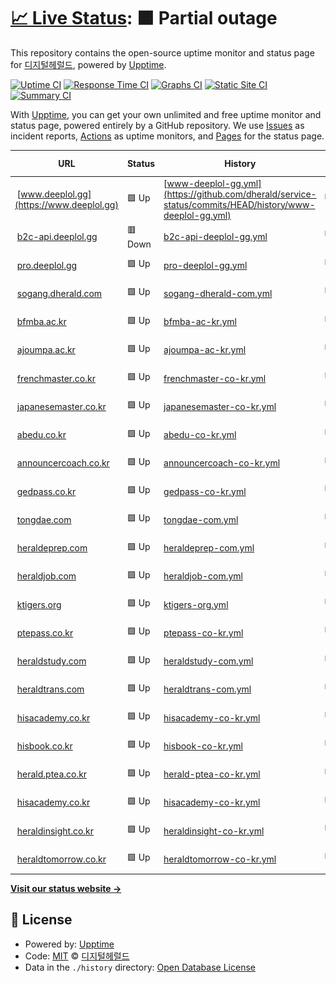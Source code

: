# [📈 Live Status](https://demo.upptime.js.org): <!--live status--> **🟧 Partial outage**

This repository contains the open-source uptime monitor and status page for [디지털헤럴드](https://dherald.com), powered by [Upptime](https://github.com/upptime/upptime).

[![Uptime CI](https://github.com/dherald/service-status/workflows/Uptime%20CI/badge.svg)](https://github.com/dherald/service-status/actions?query=workflow%3A%22Uptime+CI%22)
[![Response Time CI](https://github.com/dherald/service-status/workflows/Response%20Time%20CI/badge.svg)](https://github.com/dherald/service-status/actions?query=workflow%3A%22Response+Time+CI%22)
[![Graphs CI](https://github.com/dherald/service-status/workflows/Graphs%20CI/badge.svg)](https://github.com/dherald/service-status/actions?query=workflow%3A%22Graphs+CI%22)
[![Static Site CI](https://github.com/dherald/service-status/workflows/Static%20Site%20CI/badge.svg)](https://github.com/dherald/service-status/actions?query=workflow%3A%22Static+Site+CI%22)
[![Summary CI](https://github.com/dherald/service-status/workflows/Summary%20CI/badge.svg)](https://github.com/dherald/service-status/actions?query=workflow%3A%22Summary+CI%22)

With [Upptime](https://upptime.js.org), you can get your own unlimited and free uptime monitor and status page, powered entirely by a GitHub repository. We use [Issues](https://github.com/dherald/service-status/issues) as incident reports, [Actions](https://github.com/dherald/service-status/actions) as uptime monitors, and [Pages](https://demo.upptime.js.org) for the status page.

<!--start: status pages-->
<!-- This summary is generated by Upptime (https://github.com/upptime/upptime) -->
<!-- Do not edit this manually, your changes will be overwritten -->
<!-- prettier-ignore -->
| URL | Status | History | Response Time | Uptime |
| --- | ------ | ------- | ------------- | ------ |
| <img alt="" src="https://favicons.githubusercontent.com/www.deeplol.gg" height="13"> [www.deeplol.gg](https://www.deeplol.gg) | 🟩 Up | [www-deeplol-gg.yml](https://github.com/dherald/service-status/commits/HEAD/history/www-deeplol-gg.yml) | <details><summary><img alt="Response time graph" src="./graphs/www-deeplol-gg/response-time-week.png" height="20"> 259ms</summary><br><a href="https://dherald.github.io/service-status/history/www-deeplol-gg"><img alt="Response time 211" src="https://img.shields.io/endpoint?url=https%3A%2F%2Fraw.githubusercontent.com%2Fdherald%2Fservice-status%2FHEAD%2Fapi%2Fwww-deeplol-gg%2Fresponse-time.json"></a><br><a href="https://dherald.github.io/service-status/history/www-deeplol-gg"><img alt="24-hour response time 212" src="https://img.shields.io/endpoint?url=https%3A%2F%2Fraw.githubusercontent.com%2Fdherald%2Fservice-status%2FHEAD%2Fapi%2Fwww-deeplol-gg%2Fresponse-time-day.json"></a><br><a href="https://dherald.github.io/service-status/history/www-deeplol-gg"><img alt="7-day response time 259" src="https://img.shields.io/endpoint?url=https%3A%2F%2Fraw.githubusercontent.com%2Fdherald%2Fservice-status%2FHEAD%2Fapi%2Fwww-deeplol-gg%2Fresponse-time-week.json"></a><br><a href="https://dherald.github.io/service-status/history/www-deeplol-gg"><img alt="30-day response time 256" src="https://img.shields.io/endpoint?url=https%3A%2F%2Fraw.githubusercontent.com%2Fdherald%2Fservice-status%2FHEAD%2Fapi%2Fwww-deeplol-gg%2Fresponse-time-month.json"></a><br><a href="https://dherald.github.io/service-status/history/www-deeplol-gg"><img alt="1-year response time 211" src="https://img.shields.io/endpoint?url=https%3A%2F%2Fraw.githubusercontent.com%2Fdherald%2Fservice-status%2FHEAD%2Fapi%2Fwww-deeplol-gg%2Fresponse-time-year.json"></a></details> | <details><summary><a href="https://dherald.github.io/service-status/history/www-deeplol-gg">100.00%</a></summary><a href="https://dherald.github.io/service-status/history/www-deeplol-gg"><img alt="All-time uptime 99.96%" src="https://img.shields.io/endpoint?url=https%3A%2F%2Fraw.githubusercontent.com%2Fdherald%2Fservice-status%2FHEAD%2Fapi%2Fwww-deeplol-gg%2Fuptime.json"></a><br><a href="https://dherald.github.io/service-status/history/www-deeplol-gg"><img alt="24-hour uptime 100.00%" src="https://img.shields.io/endpoint?url=https%3A%2F%2Fraw.githubusercontent.com%2Fdherald%2Fservice-status%2FHEAD%2Fapi%2Fwww-deeplol-gg%2Fuptime-day.json"></a><br><a href="https://dherald.github.io/service-status/history/www-deeplol-gg"><img alt="7-day uptime 100.00%" src="https://img.shields.io/endpoint?url=https%3A%2F%2Fraw.githubusercontent.com%2Fdherald%2Fservice-status%2FHEAD%2Fapi%2Fwww-deeplol-gg%2Fuptime-week.json"></a><br><a href="https://dherald.github.io/service-status/history/www-deeplol-gg"><img alt="30-day uptime 100.00%" src="https://img.shields.io/endpoint?url=https%3A%2F%2Fraw.githubusercontent.com%2Fdherald%2Fservice-status%2FHEAD%2Fapi%2Fwww-deeplol-gg%2Fuptime-month.json"></a><br><a href="https://dherald.github.io/service-status/history/www-deeplol-gg"><img alt="1-year uptime 99.96%" src="https://img.shields.io/endpoint?url=https%3A%2F%2Fraw.githubusercontent.com%2Fdherald%2Fservice-status%2FHEAD%2Fapi%2Fwww-deeplol-gg%2Fuptime-year.json"></a></details>
| <img alt="" src="https://favicons.githubusercontent.com/b2c-api.deeplol.gg" height="13"> [b2c-api.deeplol.gg](https://b2c-api.deeplol.gg/live) | 🟥 Down | [b2c-api-deeplol-gg.yml](https://github.com/dherald/service-status/commits/HEAD/history/b2c-api-deeplol-gg.yml) | <details><summary><img alt="Response time graph" src="./graphs/b2c-api-deeplol-gg/response-time-week.png" height="20"> 816ms</summary><br><a href="https://dherald.github.io/service-status/history/b2c-api-deeplol-gg"><img alt="Response time 1951" src="https://img.shields.io/endpoint?url=https%3A%2F%2Fraw.githubusercontent.com%2Fdherald%2Fservice-status%2FHEAD%2Fapi%2Fb2c-api-deeplol-gg%2Fresponse-time.json"></a><br><a href="https://dherald.github.io/service-status/history/b2c-api-deeplol-gg"><img alt="24-hour response time 886" src="https://img.shields.io/endpoint?url=https%3A%2F%2Fraw.githubusercontent.com%2Fdherald%2Fservice-status%2FHEAD%2Fapi%2Fb2c-api-deeplol-gg%2Fresponse-time-day.json"></a><br><a href="https://dherald.github.io/service-status/history/b2c-api-deeplol-gg"><img alt="7-day response time 816" src="https://img.shields.io/endpoint?url=https%3A%2F%2Fraw.githubusercontent.com%2Fdherald%2Fservice-status%2FHEAD%2Fapi%2Fb2c-api-deeplol-gg%2Fresponse-time-week.json"></a><br><a href="https://dherald.github.io/service-status/history/b2c-api-deeplol-gg"><img alt="30-day response time 763" src="https://img.shields.io/endpoint?url=https%3A%2F%2Fraw.githubusercontent.com%2Fdherald%2Fservice-status%2FHEAD%2Fapi%2Fb2c-api-deeplol-gg%2Fresponse-time-month.json"></a><br><a href="https://dherald.github.io/service-status/history/b2c-api-deeplol-gg"><img alt="1-year response time 1951" src="https://img.shields.io/endpoint?url=https%3A%2F%2Fraw.githubusercontent.com%2Fdherald%2Fservice-status%2FHEAD%2Fapi%2Fb2c-api-deeplol-gg%2Fresponse-time-year.json"></a></details> | <details><summary><a href="https://dherald.github.io/service-status/history/b2c-api-deeplol-gg">100.00%</a></summary><a href="https://dherald.github.io/service-status/history/b2c-api-deeplol-gg"><img alt="All-time uptime 96.21%" src="https://img.shields.io/endpoint?url=https%3A%2F%2Fraw.githubusercontent.com%2Fdherald%2Fservice-status%2FHEAD%2Fapi%2Fb2c-api-deeplol-gg%2Fuptime.json"></a><br><a href="https://dherald.github.io/service-status/history/b2c-api-deeplol-gg"><img alt="24-hour uptime 99.97%" src="https://img.shields.io/endpoint?url=https%3A%2F%2Fraw.githubusercontent.com%2Fdherald%2Fservice-status%2FHEAD%2Fapi%2Fb2c-api-deeplol-gg%2Fuptime-day.json"></a><br><a href="https://dherald.github.io/service-status/history/b2c-api-deeplol-gg"><img alt="7-day uptime 100.00%" src="https://img.shields.io/endpoint?url=https%3A%2F%2Fraw.githubusercontent.com%2Fdherald%2Fservice-status%2FHEAD%2Fapi%2Fb2c-api-deeplol-gg%2Fuptime-week.json"></a><br><a href="https://dherald.github.io/service-status/history/b2c-api-deeplol-gg"><img alt="30-day uptime 100.00%" src="https://img.shields.io/endpoint?url=https%3A%2F%2Fraw.githubusercontent.com%2Fdherald%2Fservice-status%2FHEAD%2Fapi%2Fb2c-api-deeplol-gg%2Fuptime-month.json"></a><br><a href="https://dherald.github.io/service-status/history/b2c-api-deeplol-gg"><img alt="1-year uptime 96.21%" src="https://img.shields.io/endpoint?url=https%3A%2F%2Fraw.githubusercontent.com%2Fdherald%2Fservice-status%2FHEAD%2Fapi%2Fb2c-api-deeplol-gg%2Fuptime-year.json"></a></details>
| <img alt="" src="https://favicons.githubusercontent.com/pro.deeplol.gg" height="13"> [pro.deeplol.gg](https://pro.deeplol.gg) | 🟩 Up | [pro-deeplol-gg.yml](https://github.com/dherald/service-status/commits/HEAD/history/pro-deeplol-gg.yml) | <details><summary><img alt="Response time graph" src="./graphs/pro-deeplol-gg/response-time-week.png" height="20"> 926ms</summary><br><a href="https://dherald.github.io/service-status/history/pro-deeplol-gg"><img alt="Response time 821" src="https://img.shields.io/endpoint?url=https%3A%2F%2Fraw.githubusercontent.com%2Fdherald%2Fservice-status%2FHEAD%2Fapi%2Fpro-deeplol-gg%2Fresponse-time.json"></a><br><a href="https://dherald.github.io/service-status/history/pro-deeplol-gg"><img alt="24-hour response time 1075" src="https://img.shields.io/endpoint?url=https%3A%2F%2Fraw.githubusercontent.com%2Fdherald%2Fservice-status%2FHEAD%2Fapi%2Fpro-deeplol-gg%2Fresponse-time-day.json"></a><br><a href="https://dherald.github.io/service-status/history/pro-deeplol-gg"><img alt="7-day response time 926" src="https://img.shields.io/endpoint?url=https%3A%2F%2Fraw.githubusercontent.com%2Fdherald%2Fservice-status%2FHEAD%2Fapi%2Fpro-deeplol-gg%2Fresponse-time-week.json"></a><br><a href="https://dherald.github.io/service-status/history/pro-deeplol-gg"><img alt="30-day response time 901" src="https://img.shields.io/endpoint?url=https%3A%2F%2Fraw.githubusercontent.com%2Fdherald%2Fservice-status%2FHEAD%2Fapi%2Fpro-deeplol-gg%2Fresponse-time-month.json"></a><br><a href="https://dherald.github.io/service-status/history/pro-deeplol-gg"><img alt="1-year response time 821" src="https://img.shields.io/endpoint?url=https%3A%2F%2Fraw.githubusercontent.com%2Fdherald%2Fservice-status%2FHEAD%2Fapi%2Fpro-deeplol-gg%2Fresponse-time-year.json"></a></details> | <details><summary><a href="https://dherald.github.io/service-status/history/pro-deeplol-gg">100.00%</a></summary><a href="https://dherald.github.io/service-status/history/pro-deeplol-gg"><img alt="All-time uptime 99.93%" src="https://img.shields.io/endpoint?url=https%3A%2F%2Fraw.githubusercontent.com%2Fdherald%2Fservice-status%2FHEAD%2Fapi%2Fpro-deeplol-gg%2Fuptime.json"></a><br><a href="https://dherald.github.io/service-status/history/pro-deeplol-gg"><img alt="24-hour uptime 100.00%" src="https://img.shields.io/endpoint?url=https%3A%2F%2Fraw.githubusercontent.com%2Fdherald%2Fservice-status%2FHEAD%2Fapi%2Fpro-deeplol-gg%2Fuptime-day.json"></a><br><a href="https://dherald.github.io/service-status/history/pro-deeplol-gg"><img alt="7-day uptime 100.00%" src="https://img.shields.io/endpoint?url=https%3A%2F%2Fraw.githubusercontent.com%2Fdherald%2Fservice-status%2FHEAD%2Fapi%2Fpro-deeplol-gg%2Fuptime-week.json"></a><br><a href="https://dherald.github.io/service-status/history/pro-deeplol-gg"><img alt="30-day uptime 100.00%" src="https://img.shields.io/endpoint?url=https%3A%2F%2Fraw.githubusercontent.com%2Fdherald%2Fservice-status%2FHEAD%2Fapi%2Fpro-deeplol-gg%2Fuptime-month.json"></a><br><a href="https://dherald.github.io/service-status/history/pro-deeplol-gg"><img alt="1-year uptime 99.93%" src="https://img.shields.io/endpoint?url=https%3A%2F%2Fraw.githubusercontent.com%2Fdherald%2Fservice-status%2FHEAD%2Fapi%2Fpro-deeplol-gg%2Fuptime-year.json"></a></details>
| <img alt="" src="https://favicons.githubusercontent.com/sogang.dherald.com" height="13"> [sogang.dherald.com](https://sogang.dherald.com) | 🟩 Up | [sogang-dherald-com.yml](https://github.com/dherald/service-status/commits/HEAD/history/sogang-dherald-com.yml) | <details><summary><img alt="Response time graph" src="./graphs/sogang-dherald-com/response-time-week.png" height="20"> 926ms</summary><br><a href="https://dherald.github.io/service-status/history/sogang-dherald-com"><img alt="Response time 861" src="https://img.shields.io/endpoint?url=https%3A%2F%2Fraw.githubusercontent.com%2Fdherald%2Fservice-status%2FHEAD%2Fapi%2Fsogang-dherald-com%2Fresponse-time.json"></a><br><a href="https://dherald.github.io/service-status/history/sogang-dherald-com"><img alt="24-hour response time 862" src="https://img.shields.io/endpoint?url=https%3A%2F%2Fraw.githubusercontent.com%2Fdherald%2Fservice-status%2FHEAD%2Fapi%2Fsogang-dherald-com%2Fresponse-time-day.json"></a><br><a href="https://dherald.github.io/service-status/history/sogang-dherald-com"><img alt="7-day response time 926" src="https://img.shields.io/endpoint?url=https%3A%2F%2Fraw.githubusercontent.com%2Fdherald%2Fservice-status%2FHEAD%2Fapi%2Fsogang-dherald-com%2Fresponse-time-week.json"></a><br><a href="https://dherald.github.io/service-status/history/sogang-dherald-com"><img alt="30-day response time 904" src="https://img.shields.io/endpoint?url=https%3A%2F%2Fraw.githubusercontent.com%2Fdherald%2Fservice-status%2FHEAD%2Fapi%2Fsogang-dherald-com%2Fresponse-time-month.json"></a><br><a href="https://dherald.github.io/service-status/history/sogang-dherald-com"><img alt="1-year response time 861" src="https://img.shields.io/endpoint?url=https%3A%2F%2Fraw.githubusercontent.com%2Fdherald%2Fservice-status%2FHEAD%2Fapi%2Fsogang-dherald-com%2Fresponse-time-year.json"></a></details> | <details><summary><a href="https://dherald.github.io/service-status/history/sogang-dherald-com">100.00%</a></summary><a href="https://dherald.github.io/service-status/history/sogang-dherald-com"><img alt="All-time uptime 99.91%" src="https://img.shields.io/endpoint?url=https%3A%2F%2Fraw.githubusercontent.com%2Fdherald%2Fservice-status%2FHEAD%2Fapi%2Fsogang-dherald-com%2Fuptime.json"></a><br><a href="https://dherald.github.io/service-status/history/sogang-dherald-com"><img alt="24-hour uptime 100.00%" src="https://img.shields.io/endpoint?url=https%3A%2F%2Fraw.githubusercontent.com%2Fdherald%2Fservice-status%2FHEAD%2Fapi%2Fsogang-dherald-com%2Fuptime-day.json"></a><br><a href="https://dherald.github.io/service-status/history/sogang-dherald-com"><img alt="7-day uptime 100.00%" src="https://img.shields.io/endpoint?url=https%3A%2F%2Fraw.githubusercontent.com%2Fdherald%2Fservice-status%2FHEAD%2Fapi%2Fsogang-dherald-com%2Fuptime-week.json"></a><br><a href="https://dherald.github.io/service-status/history/sogang-dherald-com"><img alt="30-day uptime 99.94%" src="https://img.shields.io/endpoint?url=https%3A%2F%2Fraw.githubusercontent.com%2Fdherald%2Fservice-status%2FHEAD%2Fapi%2Fsogang-dherald-com%2Fuptime-month.json"></a><br><a href="https://dherald.github.io/service-status/history/sogang-dherald-com"><img alt="1-year uptime 99.91%" src="https://img.shields.io/endpoint?url=https%3A%2F%2Fraw.githubusercontent.com%2Fdherald%2Fservice-status%2FHEAD%2Fapi%2Fsogang-dherald-com%2Fuptime-year.json"></a></details>
| <img alt="" src="https://favicons.githubusercontent.com/bfmba.ac.kr" height="13"> [bfmba.ac.kr](https://bfmba.ac.kr/) | 🟩 Up | [bfmba-ac-kr.yml](https://github.com/dherald/service-status/commits/HEAD/history/bfmba-ac-kr.yml) | <details><summary><img alt="Response time graph" src="./graphs/bfmba-ac-kr/response-time-week.png" height="20"> 1834ms</summary><br><a href="https://dherald.github.io/service-status/history/bfmba-ac-kr"><img alt="Response time 1662" src="https://img.shields.io/endpoint?url=https%3A%2F%2Fraw.githubusercontent.com%2Fdherald%2Fservice-status%2FHEAD%2Fapi%2Fbfmba-ac-kr%2Fresponse-time.json"></a><br><a href="https://dherald.github.io/service-status/history/bfmba-ac-kr"><img alt="24-hour response time 1770" src="https://img.shields.io/endpoint?url=https%3A%2F%2Fraw.githubusercontent.com%2Fdherald%2Fservice-status%2FHEAD%2Fapi%2Fbfmba-ac-kr%2Fresponse-time-day.json"></a><br><a href="https://dherald.github.io/service-status/history/bfmba-ac-kr"><img alt="7-day response time 1834" src="https://img.shields.io/endpoint?url=https%3A%2F%2Fraw.githubusercontent.com%2Fdherald%2Fservice-status%2FHEAD%2Fapi%2Fbfmba-ac-kr%2Fresponse-time-week.json"></a><br><a href="https://dherald.github.io/service-status/history/bfmba-ac-kr"><img alt="30-day response time 1796" src="https://img.shields.io/endpoint?url=https%3A%2F%2Fraw.githubusercontent.com%2Fdherald%2Fservice-status%2FHEAD%2Fapi%2Fbfmba-ac-kr%2Fresponse-time-month.json"></a><br><a href="https://dherald.github.io/service-status/history/bfmba-ac-kr"><img alt="1-year response time 1662" src="https://img.shields.io/endpoint?url=https%3A%2F%2Fraw.githubusercontent.com%2Fdherald%2Fservice-status%2FHEAD%2Fapi%2Fbfmba-ac-kr%2Fresponse-time-year.json"></a></details> | <details><summary><a href="https://dherald.github.io/service-status/history/bfmba-ac-kr">100.00%</a></summary><a href="https://dherald.github.io/service-status/history/bfmba-ac-kr"><img alt="All-time uptime 99.91%" src="https://img.shields.io/endpoint?url=https%3A%2F%2Fraw.githubusercontent.com%2Fdherald%2Fservice-status%2FHEAD%2Fapi%2Fbfmba-ac-kr%2Fuptime.json"></a><br><a href="https://dherald.github.io/service-status/history/bfmba-ac-kr"><img alt="24-hour uptime 100.00%" src="https://img.shields.io/endpoint?url=https%3A%2F%2Fraw.githubusercontent.com%2Fdherald%2Fservice-status%2FHEAD%2Fapi%2Fbfmba-ac-kr%2Fuptime-day.json"></a><br><a href="https://dherald.github.io/service-status/history/bfmba-ac-kr"><img alt="7-day uptime 100.00%" src="https://img.shields.io/endpoint?url=https%3A%2F%2Fraw.githubusercontent.com%2Fdherald%2Fservice-status%2FHEAD%2Fapi%2Fbfmba-ac-kr%2Fuptime-week.json"></a><br><a href="https://dherald.github.io/service-status/history/bfmba-ac-kr"><img alt="30-day uptime 99.94%" src="https://img.shields.io/endpoint?url=https%3A%2F%2Fraw.githubusercontent.com%2Fdherald%2Fservice-status%2FHEAD%2Fapi%2Fbfmba-ac-kr%2Fuptime-month.json"></a><br><a href="https://dherald.github.io/service-status/history/bfmba-ac-kr"><img alt="1-year uptime 99.91%" src="https://img.shields.io/endpoint?url=https%3A%2F%2Fraw.githubusercontent.com%2Fdherald%2Fservice-status%2FHEAD%2Fapi%2Fbfmba-ac-kr%2Fuptime-year.json"></a></details>
| <img alt="" src="https://favicons.githubusercontent.com/ajoumpa.ac.kr" height="13"> [ajoumpa.ac.kr](https://ajoumpa.ac.kr/) | 🟩 Up | [ajoumpa-ac-kr.yml](https://github.com/dherald/service-status/commits/HEAD/history/ajoumpa-ac-kr.yml) | <details><summary><img alt="Response time graph" src="./graphs/ajoumpa-ac-kr/response-time-week.png" height="20"> 1010ms</summary><br><a href="https://dherald.github.io/service-status/history/ajoumpa-ac-kr"><img alt="Response time 965" src="https://img.shields.io/endpoint?url=https%3A%2F%2Fraw.githubusercontent.com%2Fdherald%2Fservice-status%2FHEAD%2Fapi%2Fajoumpa-ac-kr%2Fresponse-time.json"></a><br><a href="https://dherald.github.io/service-status/history/ajoumpa-ac-kr"><img alt="24-hour response time 946" src="https://img.shields.io/endpoint?url=https%3A%2F%2Fraw.githubusercontent.com%2Fdherald%2Fservice-status%2FHEAD%2Fapi%2Fajoumpa-ac-kr%2Fresponse-time-day.json"></a><br><a href="https://dherald.github.io/service-status/history/ajoumpa-ac-kr"><img alt="7-day response time 1010" src="https://img.shields.io/endpoint?url=https%3A%2F%2Fraw.githubusercontent.com%2Fdherald%2Fservice-status%2FHEAD%2Fapi%2Fajoumpa-ac-kr%2Fresponse-time-week.json"></a><br><a href="https://dherald.github.io/service-status/history/ajoumpa-ac-kr"><img alt="30-day response time 1048" src="https://img.shields.io/endpoint?url=https%3A%2F%2Fraw.githubusercontent.com%2Fdherald%2Fservice-status%2FHEAD%2Fapi%2Fajoumpa-ac-kr%2Fresponse-time-month.json"></a><br><a href="https://dherald.github.io/service-status/history/ajoumpa-ac-kr"><img alt="1-year response time 965" src="https://img.shields.io/endpoint?url=https%3A%2F%2Fraw.githubusercontent.com%2Fdherald%2Fservice-status%2FHEAD%2Fapi%2Fajoumpa-ac-kr%2Fresponse-time-year.json"></a></details> | <details><summary><a href="https://dherald.github.io/service-status/history/ajoumpa-ac-kr">100.00%</a></summary><a href="https://dherald.github.io/service-status/history/ajoumpa-ac-kr"><img alt="All-time uptime 99.91%" src="https://img.shields.io/endpoint?url=https%3A%2F%2Fraw.githubusercontent.com%2Fdherald%2Fservice-status%2FHEAD%2Fapi%2Fajoumpa-ac-kr%2Fuptime.json"></a><br><a href="https://dherald.github.io/service-status/history/ajoumpa-ac-kr"><img alt="24-hour uptime 100.00%" src="https://img.shields.io/endpoint?url=https%3A%2F%2Fraw.githubusercontent.com%2Fdherald%2Fservice-status%2FHEAD%2Fapi%2Fajoumpa-ac-kr%2Fuptime-day.json"></a><br><a href="https://dherald.github.io/service-status/history/ajoumpa-ac-kr"><img alt="7-day uptime 100.00%" src="https://img.shields.io/endpoint?url=https%3A%2F%2Fraw.githubusercontent.com%2Fdherald%2Fservice-status%2FHEAD%2Fapi%2Fajoumpa-ac-kr%2Fuptime-week.json"></a><br><a href="https://dherald.github.io/service-status/history/ajoumpa-ac-kr"><img alt="30-day uptime 99.94%" src="https://img.shields.io/endpoint?url=https%3A%2F%2Fraw.githubusercontent.com%2Fdherald%2Fservice-status%2FHEAD%2Fapi%2Fajoumpa-ac-kr%2Fuptime-month.json"></a><br><a href="https://dherald.github.io/service-status/history/ajoumpa-ac-kr"><img alt="1-year uptime 99.91%" src="https://img.shields.io/endpoint?url=https%3A%2F%2Fraw.githubusercontent.com%2Fdherald%2Fservice-status%2FHEAD%2Fapi%2Fajoumpa-ac-kr%2Fuptime-year.json"></a></details>
| <img alt="" src="https://favicons.githubusercontent.com/frenchmaster.co.kr" height="13"> [frenchmaster.co.kr](https://frenchmaster.co.kr) | 🟩 Up | [frenchmaster-co-kr.yml](https://github.com/dherald/service-status/commits/HEAD/history/frenchmaster-co-kr.yml) | <details><summary><img alt="Response time graph" src="./graphs/frenchmaster-co-kr/response-time-week.png" height="20"> 1317ms</summary><br><a href="https://dherald.github.io/service-status/history/frenchmaster-co-kr"><img alt="Response time 1203" src="https://img.shields.io/endpoint?url=https%3A%2F%2Fraw.githubusercontent.com%2Fdherald%2Fservice-status%2FHEAD%2Fapi%2Ffrenchmaster-co-kr%2Fresponse-time.json"></a><br><a href="https://dherald.github.io/service-status/history/frenchmaster-co-kr"><img alt="24-hour response time 1306" src="https://img.shields.io/endpoint?url=https%3A%2F%2Fraw.githubusercontent.com%2Fdherald%2Fservice-status%2FHEAD%2Fapi%2Ffrenchmaster-co-kr%2Fresponse-time-day.json"></a><br><a href="https://dherald.github.io/service-status/history/frenchmaster-co-kr"><img alt="7-day response time 1317" src="https://img.shields.io/endpoint?url=https%3A%2F%2Fraw.githubusercontent.com%2Fdherald%2Fservice-status%2FHEAD%2Fapi%2Ffrenchmaster-co-kr%2Fresponse-time-week.json"></a><br><a href="https://dherald.github.io/service-status/history/frenchmaster-co-kr"><img alt="30-day response time 1274" src="https://img.shields.io/endpoint?url=https%3A%2F%2Fraw.githubusercontent.com%2Fdherald%2Fservice-status%2FHEAD%2Fapi%2Ffrenchmaster-co-kr%2Fresponse-time-month.json"></a><br><a href="https://dherald.github.io/service-status/history/frenchmaster-co-kr"><img alt="1-year response time 1203" src="https://img.shields.io/endpoint?url=https%3A%2F%2Fraw.githubusercontent.com%2Fdherald%2Fservice-status%2FHEAD%2Fapi%2Ffrenchmaster-co-kr%2Fresponse-time-year.json"></a></details> | <details><summary><a href="https://dherald.github.io/service-status/history/frenchmaster-co-kr">100.00%</a></summary><a href="https://dherald.github.io/service-status/history/frenchmaster-co-kr"><img alt="All-time uptime 99.93%" src="https://img.shields.io/endpoint?url=https%3A%2F%2Fraw.githubusercontent.com%2Fdherald%2Fservice-status%2FHEAD%2Fapi%2Ffrenchmaster-co-kr%2Fuptime.json"></a><br><a href="https://dherald.github.io/service-status/history/frenchmaster-co-kr"><img alt="24-hour uptime 100.00%" src="https://img.shields.io/endpoint?url=https%3A%2F%2Fraw.githubusercontent.com%2Fdherald%2Fservice-status%2FHEAD%2Fapi%2Ffrenchmaster-co-kr%2Fuptime-day.json"></a><br><a href="https://dherald.github.io/service-status/history/frenchmaster-co-kr"><img alt="7-day uptime 100.00%" src="https://img.shields.io/endpoint?url=https%3A%2F%2Fraw.githubusercontent.com%2Fdherald%2Fservice-status%2FHEAD%2Fapi%2Ffrenchmaster-co-kr%2Fuptime-week.json"></a><br><a href="https://dherald.github.io/service-status/history/frenchmaster-co-kr"><img alt="30-day uptime 99.95%" src="https://img.shields.io/endpoint?url=https%3A%2F%2Fraw.githubusercontent.com%2Fdherald%2Fservice-status%2FHEAD%2Fapi%2Ffrenchmaster-co-kr%2Fuptime-month.json"></a><br><a href="https://dherald.github.io/service-status/history/frenchmaster-co-kr"><img alt="1-year uptime 99.93%" src="https://img.shields.io/endpoint?url=https%3A%2F%2Fraw.githubusercontent.com%2Fdherald%2Fservice-status%2FHEAD%2Fapi%2Ffrenchmaster-co-kr%2Fuptime-year.json"></a></details>
| <img alt="" src="https://favicons.githubusercontent.com/japanesemaster.co.kr" height="13"> [japanesemaster.co.kr](https://japanesemaster.co.kr/) | 🟩 Up | [japanesemaster-co-kr.yml](https://github.com/dherald/service-status/commits/HEAD/history/japanesemaster-co-kr.yml) | <details><summary><img alt="Response time graph" src="./graphs/japanesemaster-co-kr/response-time-week.png" height="20"> 1047ms</summary><br><a href="https://dherald.github.io/service-status/history/japanesemaster-co-kr"><img alt="Response time 913" src="https://img.shields.io/endpoint?url=https%3A%2F%2Fraw.githubusercontent.com%2Fdherald%2Fservice-status%2FHEAD%2Fapi%2Fjapanesemaster-co-kr%2Fresponse-time.json"></a><br><a href="https://dherald.github.io/service-status/history/japanesemaster-co-kr"><img alt="24-hour response time 970" src="https://img.shields.io/endpoint?url=https%3A%2F%2Fraw.githubusercontent.com%2Fdherald%2Fservice-status%2FHEAD%2Fapi%2Fjapanesemaster-co-kr%2Fresponse-time-day.json"></a><br><a href="https://dherald.github.io/service-status/history/japanesemaster-co-kr"><img alt="7-day response time 1047" src="https://img.shields.io/endpoint?url=https%3A%2F%2Fraw.githubusercontent.com%2Fdherald%2Fservice-status%2FHEAD%2Fapi%2Fjapanesemaster-co-kr%2Fresponse-time-week.json"></a><br><a href="https://dherald.github.io/service-status/history/japanesemaster-co-kr"><img alt="30-day response time 980" src="https://img.shields.io/endpoint?url=https%3A%2F%2Fraw.githubusercontent.com%2Fdherald%2Fservice-status%2FHEAD%2Fapi%2Fjapanesemaster-co-kr%2Fresponse-time-month.json"></a><br><a href="https://dherald.github.io/service-status/history/japanesemaster-co-kr"><img alt="1-year response time 913" src="https://img.shields.io/endpoint?url=https%3A%2F%2Fraw.githubusercontent.com%2Fdherald%2Fservice-status%2FHEAD%2Fapi%2Fjapanesemaster-co-kr%2Fresponse-time-year.json"></a></details> | <details><summary><a href="https://dherald.github.io/service-status/history/japanesemaster-co-kr">100.00%</a></summary><a href="https://dherald.github.io/service-status/history/japanesemaster-co-kr"><img alt="All-time uptime 99.91%" src="https://img.shields.io/endpoint?url=https%3A%2F%2Fraw.githubusercontent.com%2Fdherald%2Fservice-status%2FHEAD%2Fapi%2Fjapanesemaster-co-kr%2Fuptime.json"></a><br><a href="https://dherald.github.io/service-status/history/japanesemaster-co-kr"><img alt="24-hour uptime 100.00%" src="https://img.shields.io/endpoint?url=https%3A%2F%2Fraw.githubusercontent.com%2Fdherald%2Fservice-status%2FHEAD%2Fapi%2Fjapanesemaster-co-kr%2Fuptime-day.json"></a><br><a href="https://dherald.github.io/service-status/history/japanesemaster-co-kr"><img alt="7-day uptime 100.00%" src="https://img.shields.io/endpoint?url=https%3A%2F%2Fraw.githubusercontent.com%2Fdherald%2Fservice-status%2FHEAD%2Fapi%2Fjapanesemaster-co-kr%2Fuptime-week.json"></a><br><a href="https://dherald.github.io/service-status/history/japanesemaster-co-kr"><img alt="30-day uptime 99.95%" src="https://img.shields.io/endpoint?url=https%3A%2F%2Fraw.githubusercontent.com%2Fdherald%2Fservice-status%2FHEAD%2Fapi%2Fjapanesemaster-co-kr%2Fuptime-month.json"></a><br><a href="https://dherald.github.io/service-status/history/japanesemaster-co-kr"><img alt="1-year uptime 99.91%" src="https://img.shields.io/endpoint?url=https%3A%2F%2Fraw.githubusercontent.com%2Fdherald%2Fservice-status%2FHEAD%2Fapi%2Fjapanesemaster-co-kr%2Fuptime-year.json"></a></details>
| <img alt="" src="https://favicons.githubusercontent.com/abedu.co.kr" height="13"> [abedu.co.kr](https://abedu.co.kr/) | 🟩 Up | [abedu-co-kr.yml](https://github.com/dherald/service-status/commits/HEAD/history/abedu-co-kr.yml) | <details><summary><img alt="Response time graph" src="./graphs/abedu-co-kr/response-time-week.png" height="20"> 984ms</summary><br><a href="https://dherald.github.io/service-status/history/abedu-co-kr"><img alt="Response time 919" src="https://img.shields.io/endpoint?url=https%3A%2F%2Fraw.githubusercontent.com%2Fdherald%2Fservice-status%2FHEAD%2Fapi%2Fabedu-co-kr%2Fresponse-time.json"></a><br><a href="https://dherald.github.io/service-status/history/abedu-co-kr"><img alt="24-hour response time 980" src="https://img.shields.io/endpoint?url=https%3A%2F%2Fraw.githubusercontent.com%2Fdherald%2Fservice-status%2FHEAD%2Fapi%2Fabedu-co-kr%2Fresponse-time-day.json"></a><br><a href="https://dherald.github.io/service-status/history/abedu-co-kr"><img alt="7-day response time 984" src="https://img.shields.io/endpoint?url=https%3A%2F%2Fraw.githubusercontent.com%2Fdherald%2Fservice-status%2FHEAD%2Fapi%2Fabedu-co-kr%2Fresponse-time-week.json"></a><br><a href="https://dherald.github.io/service-status/history/abedu-co-kr"><img alt="30-day response time 994" src="https://img.shields.io/endpoint?url=https%3A%2F%2Fraw.githubusercontent.com%2Fdherald%2Fservice-status%2FHEAD%2Fapi%2Fabedu-co-kr%2Fresponse-time-month.json"></a><br><a href="https://dherald.github.io/service-status/history/abedu-co-kr"><img alt="1-year response time 919" src="https://img.shields.io/endpoint?url=https%3A%2F%2Fraw.githubusercontent.com%2Fdherald%2Fservice-status%2FHEAD%2Fapi%2Fabedu-co-kr%2Fresponse-time-year.json"></a></details> | <details><summary><a href="https://dherald.github.io/service-status/history/abedu-co-kr">100.00%</a></summary><a href="https://dherald.github.io/service-status/history/abedu-co-kr"><img alt="All-time uptime 99.91%" src="https://img.shields.io/endpoint?url=https%3A%2F%2Fraw.githubusercontent.com%2Fdherald%2Fservice-status%2FHEAD%2Fapi%2Fabedu-co-kr%2Fuptime.json"></a><br><a href="https://dherald.github.io/service-status/history/abedu-co-kr"><img alt="24-hour uptime 100.00%" src="https://img.shields.io/endpoint?url=https%3A%2F%2Fraw.githubusercontent.com%2Fdherald%2Fservice-status%2FHEAD%2Fapi%2Fabedu-co-kr%2Fuptime-day.json"></a><br><a href="https://dherald.github.io/service-status/history/abedu-co-kr"><img alt="7-day uptime 100.00%" src="https://img.shields.io/endpoint?url=https%3A%2F%2Fraw.githubusercontent.com%2Fdherald%2Fservice-status%2FHEAD%2Fapi%2Fabedu-co-kr%2Fuptime-week.json"></a><br><a href="https://dherald.github.io/service-status/history/abedu-co-kr"><img alt="30-day uptime 99.95%" src="https://img.shields.io/endpoint?url=https%3A%2F%2Fraw.githubusercontent.com%2Fdherald%2Fservice-status%2FHEAD%2Fapi%2Fabedu-co-kr%2Fuptime-month.json"></a><br><a href="https://dherald.github.io/service-status/history/abedu-co-kr"><img alt="1-year uptime 99.91%" src="https://img.shields.io/endpoint?url=https%3A%2F%2Fraw.githubusercontent.com%2Fdherald%2Fservice-status%2FHEAD%2Fapi%2Fabedu-co-kr%2Fuptime-year.json"></a></details>
| <img alt="" src="https://favicons.githubusercontent.com/announcercoach.co.kr" height="13"> [announcercoach.co.kr](https://announcercoach.co.kr/) | 🟩 Up | [announcercoach-co-kr.yml](https://github.com/dherald/service-status/commits/HEAD/history/announcercoach-co-kr.yml) | <details><summary><img alt="Response time graph" src="./graphs/announcercoach-co-kr/response-time-week.png" height="20"> 810ms</summary><br><a href="https://dherald.github.io/service-status/history/announcercoach-co-kr"><img alt="Response time 892" src="https://img.shields.io/endpoint?url=https%3A%2F%2Fraw.githubusercontent.com%2Fdherald%2Fservice-status%2FHEAD%2Fapi%2Fannouncercoach-co-kr%2Fresponse-time.json"></a><br><a href="https://dherald.github.io/service-status/history/announcercoach-co-kr"><img alt="24-hour response time 808" src="https://img.shields.io/endpoint?url=https%3A%2F%2Fraw.githubusercontent.com%2Fdherald%2Fservice-status%2FHEAD%2Fapi%2Fannouncercoach-co-kr%2Fresponse-time-day.json"></a><br><a href="https://dherald.github.io/service-status/history/announcercoach-co-kr"><img alt="7-day response time 810" src="https://img.shields.io/endpoint?url=https%3A%2F%2Fraw.githubusercontent.com%2Fdherald%2Fservice-status%2FHEAD%2Fapi%2Fannouncercoach-co-kr%2Fresponse-time-week.json"></a><br><a href="https://dherald.github.io/service-status/history/announcercoach-co-kr"><img alt="30-day response time 788" src="https://img.shields.io/endpoint?url=https%3A%2F%2Fraw.githubusercontent.com%2Fdherald%2Fservice-status%2FHEAD%2Fapi%2Fannouncercoach-co-kr%2Fresponse-time-month.json"></a><br><a href="https://dherald.github.io/service-status/history/announcercoach-co-kr"><img alt="1-year response time 892" src="https://img.shields.io/endpoint?url=https%3A%2F%2Fraw.githubusercontent.com%2Fdherald%2Fservice-status%2FHEAD%2Fapi%2Fannouncercoach-co-kr%2Fresponse-time-year.json"></a></details> | <details><summary><a href="https://dherald.github.io/service-status/history/announcercoach-co-kr">100.00%</a></summary><a href="https://dherald.github.io/service-status/history/announcercoach-co-kr"><img alt="All-time uptime 99.91%" src="https://img.shields.io/endpoint?url=https%3A%2F%2Fraw.githubusercontent.com%2Fdherald%2Fservice-status%2FHEAD%2Fapi%2Fannouncercoach-co-kr%2Fuptime.json"></a><br><a href="https://dherald.github.io/service-status/history/announcercoach-co-kr"><img alt="24-hour uptime 100.00%" src="https://img.shields.io/endpoint?url=https%3A%2F%2Fraw.githubusercontent.com%2Fdherald%2Fservice-status%2FHEAD%2Fapi%2Fannouncercoach-co-kr%2Fuptime-day.json"></a><br><a href="https://dherald.github.io/service-status/history/announcercoach-co-kr"><img alt="7-day uptime 100.00%" src="https://img.shields.io/endpoint?url=https%3A%2F%2Fraw.githubusercontent.com%2Fdherald%2Fservice-status%2FHEAD%2Fapi%2Fannouncercoach-co-kr%2Fuptime-week.json"></a><br><a href="https://dherald.github.io/service-status/history/announcercoach-co-kr"><img alt="30-day uptime 99.95%" src="https://img.shields.io/endpoint?url=https%3A%2F%2Fraw.githubusercontent.com%2Fdherald%2Fservice-status%2FHEAD%2Fapi%2Fannouncercoach-co-kr%2Fuptime-month.json"></a><br><a href="https://dherald.github.io/service-status/history/announcercoach-co-kr"><img alt="1-year uptime 99.91%" src="https://img.shields.io/endpoint?url=https%3A%2F%2Fraw.githubusercontent.com%2Fdherald%2Fservice-status%2FHEAD%2Fapi%2Fannouncercoach-co-kr%2Fuptime-year.json"></a></details>
| <img alt="" src="https://favicons.githubusercontent.com/gedpass.co.kr" height="13"> [gedpass.co.kr](https://gedpass.co.kr/) | 🟩 Up | [gedpass-co-kr.yml](https://github.com/dherald/service-status/commits/HEAD/history/gedpass-co-kr.yml) | <details><summary><img alt="Response time graph" src="./graphs/gedpass-co-kr/response-time-week.png" height="20"> 984ms</summary><br><a href="https://dherald.github.io/service-status/history/gedpass-co-kr"><img alt="Response time 921" src="https://img.shields.io/endpoint?url=https%3A%2F%2Fraw.githubusercontent.com%2Fdherald%2Fservice-status%2FHEAD%2Fapi%2Fgedpass-co-kr%2Fresponse-time.json"></a><br><a href="https://dherald.github.io/service-status/history/gedpass-co-kr"><img alt="24-hour response time 972" src="https://img.shields.io/endpoint?url=https%3A%2F%2Fraw.githubusercontent.com%2Fdherald%2Fservice-status%2FHEAD%2Fapi%2Fgedpass-co-kr%2Fresponse-time-day.json"></a><br><a href="https://dherald.github.io/service-status/history/gedpass-co-kr"><img alt="7-day response time 984" src="https://img.shields.io/endpoint?url=https%3A%2F%2Fraw.githubusercontent.com%2Fdherald%2Fservice-status%2FHEAD%2Fapi%2Fgedpass-co-kr%2Fresponse-time-week.json"></a><br><a href="https://dherald.github.io/service-status/history/gedpass-co-kr"><img alt="30-day response time 958" src="https://img.shields.io/endpoint?url=https%3A%2F%2Fraw.githubusercontent.com%2Fdherald%2Fservice-status%2FHEAD%2Fapi%2Fgedpass-co-kr%2Fresponse-time-month.json"></a><br><a href="https://dherald.github.io/service-status/history/gedpass-co-kr"><img alt="1-year response time 921" src="https://img.shields.io/endpoint?url=https%3A%2F%2Fraw.githubusercontent.com%2Fdherald%2Fservice-status%2FHEAD%2Fapi%2Fgedpass-co-kr%2Fresponse-time-year.json"></a></details> | <details><summary><a href="https://dherald.github.io/service-status/history/gedpass-co-kr">100.00%</a></summary><a href="https://dherald.github.io/service-status/history/gedpass-co-kr"><img alt="All-time uptime 99.87%" src="https://img.shields.io/endpoint?url=https%3A%2F%2Fraw.githubusercontent.com%2Fdherald%2Fservice-status%2FHEAD%2Fapi%2Fgedpass-co-kr%2Fuptime.json"></a><br><a href="https://dherald.github.io/service-status/history/gedpass-co-kr"><img alt="24-hour uptime 100.00%" src="https://img.shields.io/endpoint?url=https%3A%2F%2Fraw.githubusercontent.com%2Fdherald%2Fservice-status%2FHEAD%2Fapi%2Fgedpass-co-kr%2Fuptime-day.json"></a><br><a href="https://dherald.github.io/service-status/history/gedpass-co-kr"><img alt="7-day uptime 100.00%" src="https://img.shields.io/endpoint?url=https%3A%2F%2Fraw.githubusercontent.com%2Fdherald%2Fservice-status%2FHEAD%2Fapi%2Fgedpass-co-kr%2Fuptime-week.json"></a><br><a href="https://dherald.github.io/service-status/history/gedpass-co-kr"><img alt="30-day uptime 99.95%" src="https://img.shields.io/endpoint?url=https%3A%2F%2Fraw.githubusercontent.com%2Fdherald%2Fservice-status%2FHEAD%2Fapi%2Fgedpass-co-kr%2Fuptime-month.json"></a><br><a href="https://dherald.github.io/service-status/history/gedpass-co-kr"><img alt="1-year uptime 99.87%" src="https://img.shields.io/endpoint?url=https%3A%2F%2Fraw.githubusercontent.com%2Fdherald%2Fservice-status%2FHEAD%2Fapi%2Fgedpass-co-kr%2Fuptime-year.json"></a></details>
| <img alt="" src="https://favicons.githubusercontent.com/tongdae.com" height="13"> [tongdae.com](https://tongdae.com/) | 🟩 Up | [tongdae-com.yml](https://github.com/dherald/service-status/commits/HEAD/history/tongdae-com.yml) | <details><summary><img alt="Response time graph" src="./graphs/tongdae-com/response-time-week.png" height="20"> 712ms</summary><br><a href="https://dherald.github.io/service-status/history/tongdae-com"><img alt="Response time 666" src="https://img.shields.io/endpoint?url=https%3A%2F%2Fraw.githubusercontent.com%2Fdherald%2Fservice-status%2FHEAD%2Fapi%2Ftongdae-com%2Fresponse-time.json"></a><br><a href="https://dherald.github.io/service-status/history/tongdae-com"><img alt="24-hour response time 678" src="https://img.shields.io/endpoint?url=https%3A%2F%2Fraw.githubusercontent.com%2Fdherald%2Fservice-status%2FHEAD%2Fapi%2Ftongdae-com%2Fresponse-time-day.json"></a><br><a href="https://dherald.github.io/service-status/history/tongdae-com"><img alt="7-day response time 712" src="https://img.shields.io/endpoint?url=https%3A%2F%2Fraw.githubusercontent.com%2Fdherald%2Fservice-status%2FHEAD%2Fapi%2Ftongdae-com%2Fresponse-time-week.json"></a><br><a href="https://dherald.github.io/service-status/history/tongdae-com"><img alt="30-day response time 700" src="https://img.shields.io/endpoint?url=https%3A%2F%2Fraw.githubusercontent.com%2Fdherald%2Fservice-status%2FHEAD%2Fapi%2Ftongdae-com%2Fresponse-time-month.json"></a><br><a href="https://dherald.github.io/service-status/history/tongdae-com"><img alt="1-year response time 666" src="https://img.shields.io/endpoint?url=https%3A%2F%2Fraw.githubusercontent.com%2Fdherald%2Fservice-status%2FHEAD%2Fapi%2Ftongdae-com%2Fresponse-time-year.json"></a></details> | <details><summary><a href="https://dherald.github.io/service-status/history/tongdae-com">100.00%</a></summary><a href="https://dherald.github.io/service-status/history/tongdae-com"><img alt="All-time uptime 99.91%" src="https://img.shields.io/endpoint?url=https%3A%2F%2Fraw.githubusercontent.com%2Fdherald%2Fservice-status%2FHEAD%2Fapi%2Ftongdae-com%2Fuptime.json"></a><br><a href="https://dherald.github.io/service-status/history/tongdae-com"><img alt="24-hour uptime 100.00%" src="https://img.shields.io/endpoint?url=https%3A%2F%2Fraw.githubusercontent.com%2Fdherald%2Fservice-status%2FHEAD%2Fapi%2Ftongdae-com%2Fuptime-day.json"></a><br><a href="https://dherald.github.io/service-status/history/tongdae-com"><img alt="7-day uptime 100.00%" src="https://img.shields.io/endpoint?url=https%3A%2F%2Fraw.githubusercontent.com%2Fdherald%2Fservice-status%2FHEAD%2Fapi%2Ftongdae-com%2Fuptime-week.json"></a><br><a href="https://dherald.github.io/service-status/history/tongdae-com"><img alt="30-day uptime 99.95%" src="https://img.shields.io/endpoint?url=https%3A%2F%2Fraw.githubusercontent.com%2Fdherald%2Fservice-status%2FHEAD%2Fapi%2Ftongdae-com%2Fuptime-month.json"></a><br><a href="https://dherald.github.io/service-status/history/tongdae-com"><img alt="1-year uptime 99.91%" src="https://img.shields.io/endpoint?url=https%3A%2F%2Fraw.githubusercontent.com%2Fdherald%2Fservice-status%2FHEAD%2Fapi%2Ftongdae-com%2Fuptime-year.json"></a></details>
| <img alt="" src="https://favicons.githubusercontent.com/heraldeprep.com" height="13"> [heraldeprep.com](https://heraldeprep.com/) | 🟩 Up | [heraldeprep-com.yml](https://github.com/dherald/service-status/commits/HEAD/history/heraldeprep-com.yml) | <details><summary><img alt="Response time graph" src="./graphs/heraldeprep-com/response-time-week.png" height="20"> 707ms</summary><br><a href="https://dherald.github.io/service-status/history/heraldeprep-com"><img alt="Response time 843" src="https://img.shields.io/endpoint?url=https%3A%2F%2Fraw.githubusercontent.com%2Fdherald%2Fservice-status%2FHEAD%2Fapi%2Fheraldeprep-com%2Fresponse-time.json"></a><br><a href="https://dherald.github.io/service-status/history/heraldeprep-com"><img alt="24-hour response time 689" src="https://img.shields.io/endpoint?url=https%3A%2F%2Fraw.githubusercontent.com%2Fdherald%2Fservice-status%2FHEAD%2Fapi%2Fheraldeprep-com%2Fresponse-time-day.json"></a><br><a href="https://dherald.github.io/service-status/history/heraldeprep-com"><img alt="7-day response time 707" src="https://img.shields.io/endpoint?url=https%3A%2F%2Fraw.githubusercontent.com%2Fdherald%2Fservice-status%2FHEAD%2Fapi%2Fheraldeprep-com%2Fresponse-time-week.json"></a><br><a href="https://dherald.github.io/service-status/history/heraldeprep-com"><img alt="30-day response time 701" src="https://img.shields.io/endpoint?url=https%3A%2F%2Fraw.githubusercontent.com%2Fdherald%2Fservice-status%2FHEAD%2Fapi%2Fheraldeprep-com%2Fresponse-time-month.json"></a><br><a href="https://dherald.github.io/service-status/history/heraldeprep-com"><img alt="1-year response time 843" src="https://img.shields.io/endpoint?url=https%3A%2F%2Fraw.githubusercontent.com%2Fdherald%2Fservice-status%2FHEAD%2Fapi%2Fheraldeprep-com%2Fresponse-time-year.json"></a></details> | <details><summary><a href="https://dherald.github.io/service-status/history/heraldeprep-com">100.00%</a></summary><a href="https://dherald.github.io/service-status/history/heraldeprep-com"><img alt="All-time uptime 99.91%" src="https://img.shields.io/endpoint?url=https%3A%2F%2Fraw.githubusercontent.com%2Fdherald%2Fservice-status%2FHEAD%2Fapi%2Fheraldeprep-com%2Fuptime.json"></a><br><a href="https://dherald.github.io/service-status/history/heraldeprep-com"><img alt="24-hour uptime 100.00%" src="https://img.shields.io/endpoint?url=https%3A%2F%2Fraw.githubusercontent.com%2Fdherald%2Fservice-status%2FHEAD%2Fapi%2Fheraldeprep-com%2Fuptime-day.json"></a><br><a href="https://dherald.github.io/service-status/history/heraldeprep-com"><img alt="7-day uptime 100.00%" src="https://img.shields.io/endpoint?url=https%3A%2F%2Fraw.githubusercontent.com%2Fdherald%2Fservice-status%2FHEAD%2Fapi%2Fheraldeprep-com%2Fuptime-week.json"></a><br><a href="https://dherald.github.io/service-status/history/heraldeprep-com"><img alt="30-day uptime 99.95%" src="https://img.shields.io/endpoint?url=https%3A%2F%2Fraw.githubusercontent.com%2Fdherald%2Fservice-status%2FHEAD%2Fapi%2Fheraldeprep-com%2Fuptime-month.json"></a><br><a href="https://dherald.github.io/service-status/history/heraldeprep-com"><img alt="1-year uptime 99.91%" src="https://img.shields.io/endpoint?url=https%3A%2F%2Fraw.githubusercontent.com%2Fdherald%2Fservice-status%2FHEAD%2Fapi%2Fheraldeprep-com%2Fuptime-year.json"></a></details>
| <img alt="" src="https://favicons.githubusercontent.com/heraldjob.com" height="13"> [heraldjob.com](https://heraldjob.com/) | 🟩 Up | [heraldjob-com.yml](https://github.com/dherald/service-status/commits/HEAD/history/heraldjob-com.yml) | <details><summary><img alt="Response time graph" src="./graphs/heraldjob-com/response-time-week.png" height="20"> 298ms</summary><br><a href="https://dherald.github.io/service-status/history/heraldjob-com"><img alt="Response time 282" src="https://img.shields.io/endpoint?url=https%3A%2F%2Fraw.githubusercontent.com%2Fdherald%2Fservice-status%2FHEAD%2Fapi%2Fheraldjob-com%2Fresponse-time.json"></a><br><a href="https://dherald.github.io/service-status/history/heraldjob-com"><img alt="24-hour response time 327" src="https://img.shields.io/endpoint?url=https%3A%2F%2Fraw.githubusercontent.com%2Fdherald%2Fservice-status%2FHEAD%2Fapi%2Fheraldjob-com%2Fresponse-time-day.json"></a><br><a href="https://dherald.github.io/service-status/history/heraldjob-com"><img alt="7-day response time 298" src="https://img.shields.io/endpoint?url=https%3A%2F%2Fraw.githubusercontent.com%2Fdherald%2Fservice-status%2FHEAD%2Fapi%2Fheraldjob-com%2Fresponse-time-week.json"></a><br><a href="https://dherald.github.io/service-status/history/heraldjob-com"><img alt="30-day response time 306" src="https://img.shields.io/endpoint?url=https%3A%2F%2Fraw.githubusercontent.com%2Fdherald%2Fservice-status%2FHEAD%2Fapi%2Fheraldjob-com%2Fresponse-time-month.json"></a><br><a href="https://dherald.github.io/service-status/history/heraldjob-com"><img alt="1-year response time 282" src="https://img.shields.io/endpoint?url=https%3A%2F%2Fraw.githubusercontent.com%2Fdherald%2Fservice-status%2FHEAD%2Fapi%2Fheraldjob-com%2Fresponse-time-year.json"></a></details> | <details><summary><a href="https://dherald.github.io/service-status/history/heraldjob-com">100.00%</a></summary><a href="https://dherald.github.io/service-status/history/heraldjob-com"><img alt="All-time uptime 99.95%" src="https://img.shields.io/endpoint?url=https%3A%2F%2Fraw.githubusercontent.com%2Fdherald%2Fservice-status%2FHEAD%2Fapi%2Fheraldjob-com%2Fuptime.json"></a><br><a href="https://dherald.github.io/service-status/history/heraldjob-com"><img alt="24-hour uptime 100.00%" src="https://img.shields.io/endpoint?url=https%3A%2F%2Fraw.githubusercontent.com%2Fdherald%2Fservice-status%2FHEAD%2Fapi%2Fheraldjob-com%2Fuptime-day.json"></a><br><a href="https://dherald.github.io/service-status/history/heraldjob-com"><img alt="7-day uptime 100.00%" src="https://img.shields.io/endpoint?url=https%3A%2F%2Fraw.githubusercontent.com%2Fdherald%2Fservice-status%2FHEAD%2Fapi%2Fheraldjob-com%2Fuptime-week.json"></a><br><a href="https://dherald.github.io/service-status/history/heraldjob-com"><img alt="30-day uptime 100.00%" src="https://img.shields.io/endpoint?url=https%3A%2F%2Fraw.githubusercontent.com%2Fdherald%2Fservice-status%2FHEAD%2Fapi%2Fheraldjob-com%2Fuptime-month.json"></a><br><a href="https://dherald.github.io/service-status/history/heraldjob-com"><img alt="1-year uptime 99.95%" src="https://img.shields.io/endpoint?url=https%3A%2F%2Fraw.githubusercontent.com%2Fdherald%2Fservice-status%2FHEAD%2Fapi%2Fheraldjob-com%2Fuptime-year.json"></a></details>
| <img alt="" src="https://favicons.githubusercontent.com/ktigers.org" height="13"> [ktigers.org](https://ktigers.org/) | 🟩 Up | [ktigers-org.yml](https://github.com/dherald/service-status/commits/HEAD/history/ktigers-org.yml) | <details><summary><img alt="Response time graph" src="./graphs/ktigers-org/response-time-week.png" height="20"> 831ms</summary><br><a href="https://dherald.github.io/service-status/history/ktigers-org"><img alt="Response time 823" src="https://img.shields.io/endpoint?url=https%3A%2F%2Fraw.githubusercontent.com%2Fdherald%2Fservice-status%2FHEAD%2Fapi%2Fktigers-org%2Fresponse-time.json"></a><br><a href="https://dherald.github.io/service-status/history/ktigers-org"><img alt="24-hour response time 723" src="https://img.shields.io/endpoint?url=https%3A%2F%2Fraw.githubusercontent.com%2Fdherald%2Fservice-status%2FHEAD%2Fapi%2Fktigers-org%2Fresponse-time-day.json"></a><br><a href="https://dherald.github.io/service-status/history/ktigers-org"><img alt="7-day response time 831" src="https://img.shields.io/endpoint?url=https%3A%2F%2Fraw.githubusercontent.com%2Fdherald%2Fservice-status%2FHEAD%2Fapi%2Fktigers-org%2Fresponse-time-week.json"></a><br><a href="https://dherald.github.io/service-status/history/ktigers-org"><img alt="30-day response time 836" src="https://img.shields.io/endpoint?url=https%3A%2F%2Fraw.githubusercontent.com%2Fdherald%2Fservice-status%2FHEAD%2Fapi%2Fktigers-org%2Fresponse-time-month.json"></a><br><a href="https://dherald.github.io/service-status/history/ktigers-org"><img alt="1-year response time 823" src="https://img.shields.io/endpoint?url=https%3A%2F%2Fraw.githubusercontent.com%2Fdherald%2Fservice-status%2FHEAD%2Fapi%2Fktigers-org%2Fresponse-time-year.json"></a></details> | <details><summary><a href="https://dherald.github.io/service-status/history/ktigers-org">100.00%</a></summary><a href="https://dherald.github.io/service-status/history/ktigers-org"><img alt="All-time uptime 99.91%" src="https://img.shields.io/endpoint?url=https%3A%2F%2Fraw.githubusercontent.com%2Fdherald%2Fservice-status%2FHEAD%2Fapi%2Fktigers-org%2Fuptime.json"></a><br><a href="https://dherald.github.io/service-status/history/ktigers-org"><img alt="24-hour uptime 100.00%" src="https://img.shields.io/endpoint?url=https%3A%2F%2Fraw.githubusercontent.com%2Fdherald%2Fservice-status%2FHEAD%2Fapi%2Fktigers-org%2Fuptime-day.json"></a><br><a href="https://dherald.github.io/service-status/history/ktigers-org"><img alt="7-day uptime 100.00%" src="https://img.shields.io/endpoint?url=https%3A%2F%2Fraw.githubusercontent.com%2Fdherald%2Fservice-status%2FHEAD%2Fapi%2Fktigers-org%2Fuptime-week.json"></a><br><a href="https://dherald.github.io/service-status/history/ktigers-org"><img alt="30-day uptime 99.95%" src="https://img.shields.io/endpoint?url=https%3A%2F%2Fraw.githubusercontent.com%2Fdherald%2Fservice-status%2FHEAD%2Fapi%2Fktigers-org%2Fuptime-month.json"></a><br><a href="https://dherald.github.io/service-status/history/ktigers-org"><img alt="1-year uptime 99.91%" src="https://img.shields.io/endpoint?url=https%3A%2F%2Fraw.githubusercontent.com%2Fdherald%2Fservice-status%2FHEAD%2Fapi%2Fktigers-org%2Fuptime-year.json"></a></details>
| <img alt="" src="https://favicons.githubusercontent.com/ptepass.co.kr" height="13"> [ptepass.co.kr](https://ptepass.co.kr/) | 🟩 Up | [ptepass-co-kr.yml](https://github.com/dherald/service-status/commits/HEAD/history/ptepass-co-kr.yml) | <details><summary><img alt="Response time graph" src="./graphs/ptepass-co-kr/response-time-week.png" height="20"> 982ms</summary><br><a href="https://dherald.github.io/service-status/history/ptepass-co-kr"><img alt="Response time 924" src="https://img.shields.io/endpoint?url=https%3A%2F%2Fraw.githubusercontent.com%2Fdherald%2Fservice-status%2FHEAD%2Fapi%2Fptepass-co-kr%2Fresponse-time.json"></a><br><a href="https://dherald.github.io/service-status/history/ptepass-co-kr"><img alt="24-hour response time 974" src="https://img.shields.io/endpoint?url=https%3A%2F%2Fraw.githubusercontent.com%2Fdherald%2Fservice-status%2FHEAD%2Fapi%2Fptepass-co-kr%2Fresponse-time-day.json"></a><br><a href="https://dherald.github.io/service-status/history/ptepass-co-kr"><img alt="7-day response time 982" src="https://img.shields.io/endpoint?url=https%3A%2F%2Fraw.githubusercontent.com%2Fdherald%2Fservice-status%2FHEAD%2Fapi%2Fptepass-co-kr%2Fresponse-time-week.json"></a><br><a href="https://dherald.github.io/service-status/history/ptepass-co-kr"><img alt="30-day response time 986" src="https://img.shields.io/endpoint?url=https%3A%2F%2Fraw.githubusercontent.com%2Fdherald%2Fservice-status%2FHEAD%2Fapi%2Fptepass-co-kr%2Fresponse-time-month.json"></a><br><a href="https://dherald.github.io/service-status/history/ptepass-co-kr"><img alt="1-year response time 924" src="https://img.shields.io/endpoint?url=https%3A%2F%2Fraw.githubusercontent.com%2Fdherald%2Fservice-status%2FHEAD%2Fapi%2Fptepass-co-kr%2Fresponse-time-year.json"></a></details> | <details><summary><a href="https://dherald.github.io/service-status/history/ptepass-co-kr">100.00%</a></summary><a href="https://dherald.github.io/service-status/history/ptepass-co-kr"><img alt="All-time uptime 99.92%" src="https://img.shields.io/endpoint?url=https%3A%2F%2Fraw.githubusercontent.com%2Fdherald%2Fservice-status%2FHEAD%2Fapi%2Fptepass-co-kr%2Fuptime.json"></a><br><a href="https://dherald.github.io/service-status/history/ptepass-co-kr"><img alt="24-hour uptime 100.00%" src="https://img.shields.io/endpoint?url=https%3A%2F%2Fraw.githubusercontent.com%2Fdherald%2Fservice-status%2FHEAD%2Fapi%2Fptepass-co-kr%2Fuptime-day.json"></a><br><a href="https://dherald.github.io/service-status/history/ptepass-co-kr"><img alt="7-day uptime 100.00%" src="https://img.shields.io/endpoint?url=https%3A%2F%2Fraw.githubusercontent.com%2Fdherald%2Fservice-status%2FHEAD%2Fapi%2Fptepass-co-kr%2Fuptime-week.json"></a><br><a href="https://dherald.github.io/service-status/history/ptepass-co-kr"><img alt="30-day uptime 99.95%" src="https://img.shields.io/endpoint?url=https%3A%2F%2Fraw.githubusercontent.com%2Fdherald%2Fservice-status%2FHEAD%2Fapi%2Fptepass-co-kr%2Fuptime-month.json"></a><br><a href="https://dherald.github.io/service-status/history/ptepass-co-kr"><img alt="1-year uptime 99.92%" src="https://img.shields.io/endpoint?url=https%3A%2F%2Fraw.githubusercontent.com%2Fdherald%2Fservice-status%2FHEAD%2Fapi%2Fptepass-co-kr%2Fuptime-year.json"></a></details>
| <img alt="" src="https://favicons.githubusercontent.com/heraldstudy.com" height="13"> [heraldstudy.com](https://heraldstudy.com/) | 🟩 Up | [heraldstudy-com.yml](https://github.com/dherald/service-status/commits/HEAD/history/heraldstudy-com.yml) | <details><summary><img alt="Response time graph" src="./graphs/heraldstudy-com/response-time-week.png" height="20"> 888ms</summary><br><a href="https://dherald.github.io/service-status/history/heraldstudy-com"><img alt="Response time 830" src="https://img.shields.io/endpoint?url=https%3A%2F%2Fraw.githubusercontent.com%2Fdherald%2Fservice-status%2FHEAD%2Fapi%2Fheraldstudy-com%2Fresponse-time.json"></a><br><a href="https://dherald.github.io/service-status/history/heraldstudy-com"><img alt="24-hour response time 833" src="https://img.shields.io/endpoint?url=https%3A%2F%2Fraw.githubusercontent.com%2Fdherald%2Fservice-status%2FHEAD%2Fapi%2Fheraldstudy-com%2Fresponse-time-day.json"></a><br><a href="https://dherald.github.io/service-status/history/heraldstudy-com"><img alt="7-day response time 888" src="https://img.shields.io/endpoint?url=https%3A%2F%2Fraw.githubusercontent.com%2Fdherald%2Fservice-status%2FHEAD%2Fapi%2Fheraldstudy-com%2Fresponse-time-week.json"></a><br><a href="https://dherald.github.io/service-status/history/heraldstudy-com"><img alt="30-day response time 873" src="https://img.shields.io/endpoint?url=https%3A%2F%2Fraw.githubusercontent.com%2Fdherald%2Fservice-status%2FHEAD%2Fapi%2Fheraldstudy-com%2Fresponse-time-month.json"></a><br><a href="https://dherald.github.io/service-status/history/heraldstudy-com"><img alt="1-year response time 830" src="https://img.shields.io/endpoint?url=https%3A%2F%2Fraw.githubusercontent.com%2Fdherald%2Fservice-status%2FHEAD%2Fapi%2Fheraldstudy-com%2Fresponse-time-year.json"></a></details> | <details><summary><a href="https://dherald.github.io/service-status/history/heraldstudy-com">100.00%</a></summary><a href="https://dherald.github.io/service-status/history/heraldstudy-com"><img alt="All-time uptime 99.92%" src="https://img.shields.io/endpoint?url=https%3A%2F%2Fraw.githubusercontent.com%2Fdherald%2Fservice-status%2FHEAD%2Fapi%2Fheraldstudy-com%2Fuptime.json"></a><br><a href="https://dherald.github.io/service-status/history/heraldstudy-com"><img alt="24-hour uptime 100.00%" src="https://img.shields.io/endpoint?url=https%3A%2F%2Fraw.githubusercontent.com%2Fdherald%2Fservice-status%2FHEAD%2Fapi%2Fheraldstudy-com%2Fuptime-day.json"></a><br><a href="https://dherald.github.io/service-status/history/heraldstudy-com"><img alt="7-day uptime 100.00%" src="https://img.shields.io/endpoint?url=https%3A%2F%2Fraw.githubusercontent.com%2Fdherald%2Fservice-status%2FHEAD%2Fapi%2Fheraldstudy-com%2Fuptime-week.json"></a><br><a href="https://dherald.github.io/service-status/history/heraldstudy-com"><img alt="30-day uptime 99.95%" src="https://img.shields.io/endpoint?url=https%3A%2F%2Fraw.githubusercontent.com%2Fdherald%2Fservice-status%2FHEAD%2Fapi%2Fheraldstudy-com%2Fuptime-month.json"></a><br><a href="https://dherald.github.io/service-status/history/heraldstudy-com"><img alt="1-year uptime 99.92%" src="https://img.shields.io/endpoint?url=https%3A%2F%2Fraw.githubusercontent.com%2Fdherald%2Fservice-status%2FHEAD%2Fapi%2Fheraldstudy-com%2Fuptime-year.json"></a></details>
| <img alt="" src="https://favicons.githubusercontent.com/heraldtrans.com" height="13"> [heraldtrans.com](https://heraldtrans.com/) | 🟩 Up | [heraldtrans-com.yml](https://github.com/dherald/service-status/commits/HEAD/history/heraldtrans-com.yml) | <details><summary><img alt="Response time graph" src="./graphs/heraldtrans-com/response-time-week.png" height="20"> 765ms</summary><br><a href="https://dherald.github.io/service-status/history/heraldtrans-com"><img alt="Response time 738" src="https://img.shields.io/endpoint?url=https%3A%2F%2Fraw.githubusercontent.com%2Fdherald%2Fservice-status%2FHEAD%2Fapi%2Fheraldtrans-com%2Fresponse-time.json"></a><br><a href="https://dherald.github.io/service-status/history/heraldtrans-com"><img alt="24-hour response time 724" src="https://img.shields.io/endpoint?url=https%3A%2F%2Fraw.githubusercontent.com%2Fdherald%2Fservice-status%2FHEAD%2Fapi%2Fheraldtrans-com%2Fresponse-time-day.json"></a><br><a href="https://dherald.github.io/service-status/history/heraldtrans-com"><img alt="7-day response time 765" src="https://img.shields.io/endpoint?url=https%3A%2F%2Fraw.githubusercontent.com%2Fdherald%2Fservice-status%2FHEAD%2Fapi%2Fheraldtrans-com%2Fresponse-time-week.json"></a><br><a href="https://dherald.github.io/service-status/history/heraldtrans-com"><img alt="30-day response time 758" src="https://img.shields.io/endpoint?url=https%3A%2F%2Fraw.githubusercontent.com%2Fdherald%2Fservice-status%2FHEAD%2Fapi%2Fheraldtrans-com%2Fresponse-time-month.json"></a><br><a href="https://dherald.github.io/service-status/history/heraldtrans-com"><img alt="1-year response time 738" src="https://img.shields.io/endpoint?url=https%3A%2F%2Fraw.githubusercontent.com%2Fdherald%2Fservice-status%2FHEAD%2Fapi%2Fheraldtrans-com%2Fresponse-time-year.json"></a></details> | <details><summary><a href="https://dherald.github.io/service-status/history/heraldtrans-com">100.00%</a></summary><a href="https://dherald.github.io/service-status/history/heraldtrans-com"><img alt="All-time uptime 99.90%" src="https://img.shields.io/endpoint?url=https%3A%2F%2Fraw.githubusercontent.com%2Fdherald%2Fservice-status%2FHEAD%2Fapi%2Fheraldtrans-com%2Fuptime.json"></a><br><a href="https://dherald.github.io/service-status/history/heraldtrans-com"><img alt="24-hour uptime 100.00%" src="https://img.shields.io/endpoint?url=https%3A%2F%2Fraw.githubusercontent.com%2Fdherald%2Fservice-status%2FHEAD%2Fapi%2Fheraldtrans-com%2Fuptime-day.json"></a><br><a href="https://dherald.github.io/service-status/history/heraldtrans-com"><img alt="7-day uptime 100.00%" src="https://img.shields.io/endpoint?url=https%3A%2F%2Fraw.githubusercontent.com%2Fdherald%2Fservice-status%2FHEAD%2Fapi%2Fheraldtrans-com%2Fuptime-week.json"></a><br><a href="https://dherald.github.io/service-status/history/heraldtrans-com"><img alt="30-day uptime 99.96%" src="https://img.shields.io/endpoint?url=https%3A%2F%2Fraw.githubusercontent.com%2Fdherald%2Fservice-status%2FHEAD%2Fapi%2Fheraldtrans-com%2Fuptime-month.json"></a><br><a href="https://dherald.github.io/service-status/history/heraldtrans-com"><img alt="1-year uptime 99.90%" src="https://img.shields.io/endpoint?url=https%3A%2F%2Fraw.githubusercontent.com%2Fdherald%2Fservice-status%2FHEAD%2Fapi%2Fheraldtrans-com%2Fuptime-year.json"></a></details>
| <img alt="" src="https://favicons.githubusercontent.com/hisacademy.co.kr" height="13"> [hisacademy.co.kr](https://hisacademy.co.kr/) | 🟩 Up | [hisacademy-co-kr.yml](https://github.com/dherald/service-status/commits/HEAD/history/hisacademy-co-kr.yml) | <details><summary><img alt="Response time graph" src="./graphs/hisacademy-co-kr/response-time-week.png" height="20"> 736ms</summary><br><a href="https://dherald.github.io/service-status/history/hisacademy-co-kr"><img alt="Response time 675" src="https://img.shields.io/endpoint?url=https%3A%2F%2Fraw.githubusercontent.com%2Fdherald%2Fservice-status%2FHEAD%2Fapi%2Fhisacademy-co-kr%2Fresponse-time.json"></a><br><a href="https://dherald.github.io/service-status/history/hisacademy-co-kr"><img alt="24-hour response time 706" src="https://img.shields.io/endpoint?url=https%3A%2F%2Fraw.githubusercontent.com%2Fdherald%2Fservice-status%2FHEAD%2Fapi%2Fhisacademy-co-kr%2Fresponse-time-day.json"></a><br><a href="https://dherald.github.io/service-status/history/hisacademy-co-kr"><img alt="7-day response time 736" src="https://img.shields.io/endpoint?url=https%3A%2F%2Fraw.githubusercontent.com%2Fdherald%2Fservice-status%2FHEAD%2Fapi%2Fhisacademy-co-kr%2Fresponse-time-week.json"></a><br><a href="https://dherald.github.io/service-status/history/hisacademy-co-kr"><img alt="30-day response time 721" src="https://img.shields.io/endpoint?url=https%3A%2F%2Fraw.githubusercontent.com%2Fdherald%2Fservice-status%2FHEAD%2Fapi%2Fhisacademy-co-kr%2Fresponse-time-month.json"></a><br><a href="https://dherald.github.io/service-status/history/hisacademy-co-kr"><img alt="1-year response time 675" src="https://img.shields.io/endpoint?url=https%3A%2F%2Fraw.githubusercontent.com%2Fdherald%2Fservice-status%2FHEAD%2Fapi%2Fhisacademy-co-kr%2Fresponse-time-year.json"></a></details> | <details><summary><a href="https://dherald.github.io/service-status/history/hisacademy-co-kr">100.00%</a></summary><a href="https://dherald.github.io/service-status/history/hisacademy-co-kr"><img alt="All-time uptime 99.87%" src="https://img.shields.io/endpoint?url=https%3A%2F%2Fraw.githubusercontent.com%2Fdherald%2Fservice-status%2FHEAD%2Fapi%2Fhisacademy-co-kr%2Fuptime.json"></a><br><a href="https://dherald.github.io/service-status/history/hisacademy-co-kr"><img alt="24-hour uptime 100.00%" src="https://img.shields.io/endpoint?url=https%3A%2F%2Fraw.githubusercontent.com%2Fdherald%2Fservice-status%2FHEAD%2Fapi%2Fhisacademy-co-kr%2Fuptime-day.json"></a><br><a href="https://dherald.github.io/service-status/history/hisacademy-co-kr"><img alt="7-day uptime 100.00%" src="https://img.shields.io/endpoint?url=https%3A%2F%2Fraw.githubusercontent.com%2Fdherald%2Fservice-status%2FHEAD%2Fapi%2Fhisacademy-co-kr%2Fuptime-week.json"></a><br><a href="https://dherald.github.io/service-status/history/hisacademy-co-kr"><img alt="30-day uptime 99.96%" src="https://img.shields.io/endpoint?url=https%3A%2F%2Fraw.githubusercontent.com%2Fdherald%2Fservice-status%2FHEAD%2Fapi%2Fhisacademy-co-kr%2Fuptime-month.json"></a><br><a href="https://dherald.github.io/service-status/history/hisacademy-co-kr"><img alt="1-year uptime 99.87%" src="https://img.shields.io/endpoint?url=https%3A%2F%2Fraw.githubusercontent.com%2Fdherald%2Fservice-status%2FHEAD%2Fapi%2Fhisacademy-co-kr%2Fuptime-year.json"></a></details>
| <img alt="" src="https://favicons.githubusercontent.com/hisbook.co.kr" height="13"> [hisbook.co.kr](https://hisbook.co.kr/) | 🟩 Up | [hisbook-co-kr.yml](https://github.com/dherald/service-status/commits/HEAD/history/hisbook-co-kr.yml) | <details><summary><img alt="Response time graph" src="./graphs/hisbook-co-kr/response-time-week.png" height="20"> 1181ms</summary><br><a href="https://dherald.github.io/service-status/history/hisbook-co-kr"><img alt="Response time 1100" src="https://img.shields.io/endpoint?url=https%3A%2F%2Fraw.githubusercontent.com%2Fdherald%2Fservice-status%2FHEAD%2Fapi%2Fhisbook-co-kr%2Fresponse-time.json"></a><br><a href="https://dherald.github.io/service-status/history/hisbook-co-kr"><img alt="24-hour response time 1157" src="https://img.shields.io/endpoint?url=https%3A%2F%2Fraw.githubusercontent.com%2Fdherald%2Fservice-status%2FHEAD%2Fapi%2Fhisbook-co-kr%2Fresponse-time-day.json"></a><br><a href="https://dherald.github.io/service-status/history/hisbook-co-kr"><img alt="7-day response time 1181" src="https://img.shields.io/endpoint?url=https%3A%2F%2Fraw.githubusercontent.com%2Fdherald%2Fservice-status%2FHEAD%2Fapi%2Fhisbook-co-kr%2Fresponse-time-week.json"></a><br><a href="https://dherald.github.io/service-status/history/hisbook-co-kr"><img alt="30-day response time 1156" src="https://img.shields.io/endpoint?url=https%3A%2F%2Fraw.githubusercontent.com%2Fdherald%2Fservice-status%2FHEAD%2Fapi%2Fhisbook-co-kr%2Fresponse-time-month.json"></a><br><a href="https://dherald.github.io/service-status/history/hisbook-co-kr"><img alt="1-year response time 1100" src="https://img.shields.io/endpoint?url=https%3A%2F%2Fraw.githubusercontent.com%2Fdherald%2Fservice-status%2FHEAD%2Fapi%2Fhisbook-co-kr%2Fresponse-time-year.json"></a></details> | <details><summary><a href="https://dherald.github.io/service-status/history/hisbook-co-kr">100.00%</a></summary><a href="https://dherald.github.io/service-status/history/hisbook-co-kr"><img alt="All-time uptime 99.92%" src="https://img.shields.io/endpoint?url=https%3A%2F%2Fraw.githubusercontent.com%2Fdherald%2Fservice-status%2FHEAD%2Fapi%2Fhisbook-co-kr%2Fuptime.json"></a><br><a href="https://dherald.github.io/service-status/history/hisbook-co-kr"><img alt="24-hour uptime 100.00%" src="https://img.shields.io/endpoint?url=https%3A%2F%2Fraw.githubusercontent.com%2Fdherald%2Fservice-status%2FHEAD%2Fapi%2Fhisbook-co-kr%2Fuptime-day.json"></a><br><a href="https://dherald.github.io/service-status/history/hisbook-co-kr"><img alt="7-day uptime 100.00%" src="https://img.shields.io/endpoint?url=https%3A%2F%2Fraw.githubusercontent.com%2Fdherald%2Fservice-status%2FHEAD%2Fapi%2Fhisbook-co-kr%2Fuptime-week.json"></a><br><a href="https://dherald.github.io/service-status/history/hisbook-co-kr"><img alt="30-day uptime 99.96%" src="https://img.shields.io/endpoint?url=https%3A%2F%2Fraw.githubusercontent.com%2Fdherald%2Fservice-status%2FHEAD%2Fapi%2Fhisbook-co-kr%2Fuptime-month.json"></a><br><a href="https://dherald.github.io/service-status/history/hisbook-co-kr"><img alt="1-year uptime 99.92%" src="https://img.shields.io/endpoint?url=https%3A%2F%2Fraw.githubusercontent.com%2Fdherald%2Fservice-status%2FHEAD%2Fapi%2Fhisbook-co-kr%2Fuptime-year.json"></a></details>
| <img alt="" src="https://favicons.githubusercontent.com/herald.ptea.co.kr" height="13"> [herald.ptea.co.kr](https://herald.ptea.co.kr/) | 🟩 Up | [herald-ptea-co-kr.yml](https://github.com/dherald/service-status/commits/HEAD/history/herald-ptea-co-kr.yml) | <details><summary><img alt="Response time graph" src="./graphs/herald-ptea-co-kr/response-time-week.png" height="20"> 980ms</summary><br><a href="https://dherald.github.io/service-status/history/herald-ptea-co-kr"><img alt="Response time 901" src="https://img.shields.io/endpoint?url=https%3A%2F%2Fraw.githubusercontent.com%2Fdherald%2Fservice-status%2FHEAD%2Fapi%2Fherald-ptea-co-kr%2Fresponse-time.json"></a><br><a href="https://dherald.github.io/service-status/history/herald-ptea-co-kr"><img alt="24-hour response time 946" src="https://img.shields.io/endpoint?url=https%3A%2F%2Fraw.githubusercontent.com%2Fdherald%2Fservice-status%2FHEAD%2Fapi%2Fherald-ptea-co-kr%2Fresponse-time-day.json"></a><br><a href="https://dherald.github.io/service-status/history/herald-ptea-co-kr"><img alt="7-day response time 980" src="https://img.shields.io/endpoint?url=https%3A%2F%2Fraw.githubusercontent.com%2Fdherald%2Fservice-status%2FHEAD%2Fapi%2Fherald-ptea-co-kr%2Fresponse-time-week.json"></a><br><a href="https://dherald.github.io/service-status/history/herald-ptea-co-kr"><img alt="30-day response time 954" src="https://img.shields.io/endpoint?url=https%3A%2F%2Fraw.githubusercontent.com%2Fdherald%2Fservice-status%2FHEAD%2Fapi%2Fherald-ptea-co-kr%2Fresponse-time-month.json"></a><br><a href="https://dherald.github.io/service-status/history/herald-ptea-co-kr"><img alt="1-year response time 901" src="https://img.shields.io/endpoint?url=https%3A%2F%2Fraw.githubusercontent.com%2Fdherald%2Fservice-status%2FHEAD%2Fapi%2Fherald-ptea-co-kr%2Fresponse-time-year.json"></a></details> | <details><summary><a href="https://dherald.github.io/service-status/history/herald-ptea-co-kr">100.00%</a></summary><a href="https://dherald.github.io/service-status/history/herald-ptea-co-kr"><img alt="All-time uptime 99.92%" src="https://img.shields.io/endpoint?url=https%3A%2F%2Fraw.githubusercontent.com%2Fdherald%2Fservice-status%2FHEAD%2Fapi%2Fherald-ptea-co-kr%2Fuptime.json"></a><br><a href="https://dherald.github.io/service-status/history/herald-ptea-co-kr"><img alt="24-hour uptime 100.00%" src="https://img.shields.io/endpoint?url=https%3A%2F%2Fraw.githubusercontent.com%2Fdherald%2Fservice-status%2FHEAD%2Fapi%2Fherald-ptea-co-kr%2Fuptime-day.json"></a><br><a href="https://dherald.github.io/service-status/history/herald-ptea-co-kr"><img alt="7-day uptime 100.00%" src="https://img.shields.io/endpoint?url=https%3A%2F%2Fraw.githubusercontent.com%2Fdherald%2Fservice-status%2FHEAD%2Fapi%2Fherald-ptea-co-kr%2Fuptime-week.json"></a><br><a href="https://dherald.github.io/service-status/history/herald-ptea-co-kr"><img alt="30-day uptime 99.96%" src="https://img.shields.io/endpoint?url=https%3A%2F%2Fraw.githubusercontent.com%2Fdherald%2Fservice-status%2FHEAD%2Fapi%2Fherald-ptea-co-kr%2Fuptime-month.json"></a><br><a href="https://dherald.github.io/service-status/history/herald-ptea-co-kr"><img alt="1-year uptime 99.92%" src="https://img.shields.io/endpoint?url=https%3A%2F%2Fraw.githubusercontent.com%2Fdherald%2Fservice-status%2FHEAD%2Fapi%2Fherald-ptea-co-kr%2Fuptime-year.json"></a></details>
| <img alt="" src="https://favicons.githubusercontent.com/hisacademy.co.kr" height="13"> [hisacademy.co.kr](https://hisacademy.co.kr/) | 🟩 Up | [hisacademy-co-kr.yml](https://github.com/dherald/service-status/commits/HEAD/history/hisacademy-co-kr.yml) | <details><summary><img alt="Response time graph" src="./graphs/hisacademy-co-kr/response-time-week.png" height="20"> 736ms</summary><br><a href="https://dherald.github.io/service-status/history/hisacademy-co-kr"><img alt="Response time 675" src="https://img.shields.io/endpoint?url=https%3A%2F%2Fraw.githubusercontent.com%2Fdherald%2Fservice-status%2FHEAD%2Fapi%2Fhisacademy-co-kr%2Fresponse-time.json"></a><br><a href="https://dherald.github.io/service-status/history/hisacademy-co-kr"><img alt="24-hour response time 706" src="https://img.shields.io/endpoint?url=https%3A%2F%2Fraw.githubusercontent.com%2Fdherald%2Fservice-status%2FHEAD%2Fapi%2Fhisacademy-co-kr%2Fresponse-time-day.json"></a><br><a href="https://dherald.github.io/service-status/history/hisacademy-co-kr"><img alt="7-day response time 736" src="https://img.shields.io/endpoint?url=https%3A%2F%2Fraw.githubusercontent.com%2Fdherald%2Fservice-status%2FHEAD%2Fapi%2Fhisacademy-co-kr%2Fresponse-time-week.json"></a><br><a href="https://dherald.github.io/service-status/history/hisacademy-co-kr"><img alt="30-day response time 721" src="https://img.shields.io/endpoint?url=https%3A%2F%2Fraw.githubusercontent.com%2Fdherald%2Fservice-status%2FHEAD%2Fapi%2Fhisacademy-co-kr%2Fresponse-time-month.json"></a><br><a href="https://dherald.github.io/service-status/history/hisacademy-co-kr"><img alt="1-year response time 675" src="https://img.shields.io/endpoint?url=https%3A%2F%2Fraw.githubusercontent.com%2Fdherald%2Fservice-status%2FHEAD%2Fapi%2Fhisacademy-co-kr%2Fresponse-time-year.json"></a></details> | <details><summary><a href="https://dherald.github.io/service-status/history/hisacademy-co-kr">100.00%</a></summary><a href="https://dherald.github.io/service-status/history/hisacademy-co-kr"><img alt="All-time uptime 99.87%" src="https://img.shields.io/endpoint?url=https%3A%2F%2Fraw.githubusercontent.com%2Fdherald%2Fservice-status%2FHEAD%2Fapi%2Fhisacademy-co-kr%2Fuptime.json"></a><br><a href="https://dherald.github.io/service-status/history/hisacademy-co-kr"><img alt="24-hour uptime 100.00%" src="https://img.shields.io/endpoint?url=https%3A%2F%2Fraw.githubusercontent.com%2Fdherald%2Fservice-status%2FHEAD%2Fapi%2Fhisacademy-co-kr%2Fuptime-day.json"></a><br><a href="https://dherald.github.io/service-status/history/hisacademy-co-kr"><img alt="7-day uptime 100.00%" src="https://img.shields.io/endpoint?url=https%3A%2F%2Fraw.githubusercontent.com%2Fdherald%2Fservice-status%2FHEAD%2Fapi%2Fhisacademy-co-kr%2Fuptime-week.json"></a><br><a href="https://dherald.github.io/service-status/history/hisacademy-co-kr"><img alt="30-day uptime 99.96%" src="https://img.shields.io/endpoint?url=https%3A%2F%2Fraw.githubusercontent.com%2Fdherald%2Fservice-status%2FHEAD%2Fapi%2Fhisacademy-co-kr%2Fuptime-month.json"></a><br><a href="https://dherald.github.io/service-status/history/hisacademy-co-kr"><img alt="1-year uptime 99.87%" src="https://img.shields.io/endpoint?url=https%3A%2F%2Fraw.githubusercontent.com%2Fdherald%2Fservice-status%2FHEAD%2Fapi%2Fhisacademy-co-kr%2Fuptime-year.json"></a></details>
| <img alt="" src="https://favicons.githubusercontent.com/heraldinsight.co.kr" height="13"> [heraldinsight.co.kr](http://heraldinsight.co.kr/) | 🟩 Up | [heraldinsight-co-kr.yml](https://github.com/dherald/service-status/commits/HEAD/history/heraldinsight-co-kr.yml) | <details><summary><img alt="Response time graph" src="./graphs/heraldinsight-co-kr/response-time-week.png" height="20"> 1988ms</summary><br><a href="https://dherald.github.io/service-status/history/heraldinsight-co-kr"><img alt="Response time 1628" src="https://img.shields.io/endpoint?url=https%3A%2F%2Fraw.githubusercontent.com%2Fdherald%2Fservice-status%2FHEAD%2Fapi%2Fheraldinsight-co-kr%2Fresponse-time.json"></a><br><a href="https://dherald.github.io/service-status/history/heraldinsight-co-kr"><img alt="24-hour response time 2060" src="https://img.shields.io/endpoint?url=https%3A%2F%2Fraw.githubusercontent.com%2Fdherald%2Fservice-status%2FHEAD%2Fapi%2Fheraldinsight-co-kr%2Fresponse-time-day.json"></a><br><a href="https://dherald.github.io/service-status/history/heraldinsight-co-kr"><img alt="7-day response time 1988" src="https://img.shields.io/endpoint?url=https%3A%2F%2Fraw.githubusercontent.com%2Fdherald%2Fservice-status%2FHEAD%2Fapi%2Fheraldinsight-co-kr%2Fresponse-time-week.json"></a><br><a href="https://dherald.github.io/service-status/history/heraldinsight-co-kr"><img alt="30-day response time 2042" src="https://img.shields.io/endpoint?url=https%3A%2F%2Fraw.githubusercontent.com%2Fdherald%2Fservice-status%2FHEAD%2Fapi%2Fheraldinsight-co-kr%2Fresponse-time-month.json"></a><br><a href="https://dherald.github.io/service-status/history/heraldinsight-co-kr"><img alt="1-year response time 1628" src="https://img.shields.io/endpoint?url=https%3A%2F%2Fraw.githubusercontent.com%2Fdherald%2Fservice-status%2FHEAD%2Fapi%2Fheraldinsight-co-kr%2Fresponse-time-year.json"></a></details> | <details><summary><a href="https://dherald.github.io/service-status/history/heraldinsight-co-kr">100.00%</a></summary><a href="https://dherald.github.io/service-status/history/heraldinsight-co-kr"><img alt="All-time uptime 100.00%" src="https://img.shields.io/endpoint?url=https%3A%2F%2Fraw.githubusercontent.com%2Fdherald%2Fservice-status%2FHEAD%2Fapi%2Fheraldinsight-co-kr%2Fuptime.json"></a><br><a href="https://dherald.github.io/service-status/history/heraldinsight-co-kr"><img alt="24-hour uptime 100.00%" src="https://img.shields.io/endpoint?url=https%3A%2F%2Fraw.githubusercontent.com%2Fdherald%2Fservice-status%2FHEAD%2Fapi%2Fheraldinsight-co-kr%2Fuptime-day.json"></a><br><a href="https://dherald.github.io/service-status/history/heraldinsight-co-kr"><img alt="7-day uptime 100.00%" src="https://img.shields.io/endpoint?url=https%3A%2F%2Fraw.githubusercontent.com%2Fdherald%2Fservice-status%2FHEAD%2Fapi%2Fheraldinsight-co-kr%2Fuptime-week.json"></a><br><a href="https://dherald.github.io/service-status/history/heraldinsight-co-kr"><img alt="30-day uptime 100.00%" src="https://img.shields.io/endpoint?url=https%3A%2F%2Fraw.githubusercontent.com%2Fdherald%2Fservice-status%2FHEAD%2Fapi%2Fheraldinsight-co-kr%2Fuptime-month.json"></a><br><a href="https://dherald.github.io/service-status/history/heraldinsight-co-kr"><img alt="1-year uptime 100.00%" src="https://img.shields.io/endpoint?url=https%3A%2F%2Fraw.githubusercontent.com%2Fdherald%2Fservice-status%2FHEAD%2Fapi%2Fheraldinsight-co-kr%2Fuptime-year.json"></a></details>
| <img alt="" src="https://favicons.githubusercontent.com/heraldtomorrow.co.kr" height="13"> [heraldtomorrow.co.kr](http://heraldtomorrow.co.kr/) | 🟩 Up | [heraldtomorrow-co-kr.yml](https://github.com/dherald/service-status/commits/HEAD/history/heraldtomorrow-co-kr.yml) | <details><summary><img alt="Response time graph" src="./graphs/heraldtomorrow-co-kr/response-time-week.png" height="20"> 1992ms</summary><br><a href="https://dherald.github.io/service-status/history/heraldtomorrow-co-kr"><img alt="Response time 1604" src="https://img.shields.io/endpoint?url=https%3A%2F%2Fraw.githubusercontent.com%2Fdherald%2Fservice-status%2FHEAD%2Fapi%2Fheraldtomorrow-co-kr%2Fresponse-time.json"></a><br><a href="https://dherald.github.io/service-status/history/heraldtomorrow-co-kr"><img alt="24-hour response time 1887" src="https://img.shields.io/endpoint?url=https%3A%2F%2Fraw.githubusercontent.com%2Fdherald%2Fservice-status%2FHEAD%2Fapi%2Fheraldtomorrow-co-kr%2Fresponse-time-day.json"></a><br><a href="https://dherald.github.io/service-status/history/heraldtomorrow-co-kr"><img alt="7-day response time 1992" src="https://img.shields.io/endpoint?url=https%3A%2F%2Fraw.githubusercontent.com%2Fdherald%2Fservice-status%2FHEAD%2Fapi%2Fheraldtomorrow-co-kr%2Fresponse-time-week.json"></a><br><a href="https://dherald.github.io/service-status/history/heraldtomorrow-co-kr"><img alt="30-day response time 1971" src="https://img.shields.io/endpoint?url=https%3A%2F%2Fraw.githubusercontent.com%2Fdherald%2Fservice-status%2FHEAD%2Fapi%2Fheraldtomorrow-co-kr%2Fresponse-time-month.json"></a><br><a href="https://dherald.github.io/service-status/history/heraldtomorrow-co-kr"><img alt="1-year response time 1604" src="https://img.shields.io/endpoint?url=https%3A%2F%2Fraw.githubusercontent.com%2Fdherald%2Fservice-status%2FHEAD%2Fapi%2Fheraldtomorrow-co-kr%2Fresponse-time-year.json"></a></details> | <details><summary><a href="https://dherald.github.io/service-status/history/heraldtomorrow-co-kr">100.00%</a></summary><a href="https://dherald.github.io/service-status/history/heraldtomorrow-co-kr"><img alt="All-time uptime 100.00%" src="https://img.shields.io/endpoint?url=https%3A%2F%2Fraw.githubusercontent.com%2Fdherald%2Fservice-status%2FHEAD%2Fapi%2Fheraldtomorrow-co-kr%2Fuptime.json"></a><br><a href="https://dherald.github.io/service-status/history/heraldtomorrow-co-kr"><img alt="24-hour uptime 100.00%" src="https://img.shields.io/endpoint?url=https%3A%2F%2Fraw.githubusercontent.com%2Fdherald%2Fservice-status%2FHEAD%2Fapi%2Fheraldtomorrow-co-kr%2Fuptime-day.json"></a><br><a href="https://dherald.github.io/service-status/history/heraldtomorrow-co-kr"><img alt="7-day uptime 100.00%" src="https://img.shields.io/endpoint?url=https%3A%2F%2Fraw.githubusercontent.com%2Fdherald%2Fservice-status%2FHEAD%2Fapi%2Fheraldtomorrow-co-kr%2Fuptime-week.json"></a><br><a href="https://dherald.github.io/service-status/history/heraldtomorrow-co-kr"><img alt="30-day uptime 100.00%" src="https://img.shields.io/endpoint?url=https%3A%2F%2Fraw.githubusercontent.com%2Fdherald%2Fservice-status%2FHEAD%2Fapi%2Fheraldtomorrow-co-kr%2Fuptime-month.json"></a><br><a href="https://dherald.github.io/service-status/history/heraldtomorrow-co-kr"><img alt="1-year uptime 100.00%" src="https://img.shields.io/endpoint?url=https%3A%2F%2Fraw.githubusercontent.com%2Fdherald%2Fservice-status%2FHEAD%2Fapi%2Fheraldtomorrow-co-kr%2Fuptime-year.json"></a></details>

<!--end: status pages-->

[**Visit our status website →**](https://dherald.github.io/service-status/)

## 📄 License

- Powered by: [Upptime](https://github.com/upptime/upptime)
- Code: [MIT](./LICENSE) © [디지털헤럴드](https://dherald.com)
- Data in the `./history` directory: [Open Database License](https://opendatacommons.org/licenses/odbl/1-0/)

